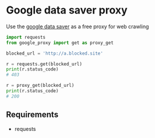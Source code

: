 # Google data saver proxy

Use the [google data saver](https://chrome.google.com/webstore/detail/data-saver/pfmgfdlgomnbgkofeojodiodmgpgmkac) as a free proxy for web crawling

```python
import requests
from google_proxy import get as proxy_get

blocked_url = 'http://a.blocked.site'

r = requests.get(blocked_url)
print(r.status_code)
# 403

r = proxy_get(blocked_url)
print(r.status_code)
# 200
```

## Requirements

- requests
